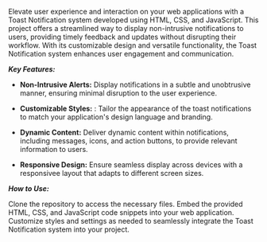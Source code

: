Elevate user experience and interaction on your web applications with a Toast Notification system developed using HTML, CSS, and JavaScript. This project offers a streamlined way to display non-intrusive notifications to users, providing timely feedback and updates without disrupting their workflow. With its customizable design and versatile functionality, the Toast Notification system enhances user engagement and communication.

_**Key Features:**_

- **Non-Intrusive Alerts:**  Display notifications in a subtle and unobtrusive manner, ensuring minimal disruption to the user experience.
  
- **Customizable Styles:** : Tailor the appearance of the toast notifications to match your application's design language and branding.

- **Dynamic Content:** Deliver dynamic content within notifications, including messages, icons, and action buttons, to provide relevant information to users.

- **Responsive Design:** Ensure seamless display across devices with a responsivee layout that adapts to different screen sizes.


_**How to Use:**_


Clone the repository to access the necessary files.
Embed the provided HTML, CSS, and JavaScript code snippets into your web application.
Customize styles and settings as needed to seamlessly integrate the Toast Notification system into your project.


